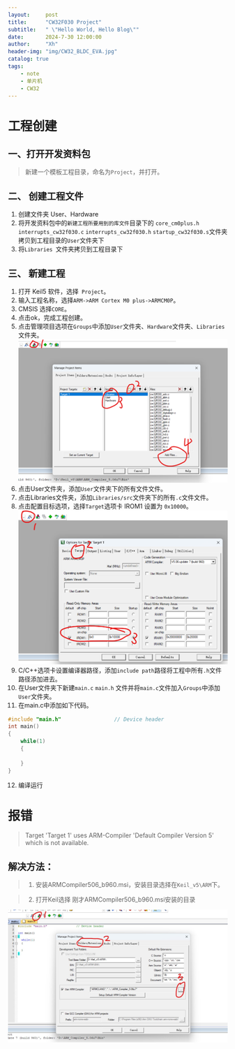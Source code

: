 ```yaml
---
layout:     post
title:      "CW32F030 Project"
subtitle:   " \"Hello World, Hello Blog\""
date:       2024-7-30 12:00:00
author:     "Xh"
header-img: "img/CW32_BLDC_EVA.jpg"
catalog: true
tags:
    - note
    - 单片机
    - CW32
---
```


# 工程创建

## 一、打开开发资料包

> 新建一个模板工程目录，命名为`Project`，并打开。

## 二、 创建工程文件

1. 创建文件夹 User、Hardware
2. 将开发资料包中的`新建工程所要用到的库文件`目录下的 `core_cm0plus.h` `interrupts_cw32f030.c` `interrupts_cw32f030.h` `startup_cw32f030.s`文件夹拷贝到工程目录的`User`文件夹下
3. 将`Libraries `文件夹拷贝到工程目录下

## 三、 新建工程

1. 打开 Keil5 软件，选择` Project`。
2. 输入工程名称，选择`ARM->ARM Cortex M0 plus->ARMCM0P`。
3. CMSIS 选择`CORE`。
4. 点击ok，完成工程创建。
5. 点击管理项目选项在`Groups`中添加`User`文件夹、`Hardware`文件夹、`Libraries`文件夹。
![img](/img/cw32project/manage_project.png)
6. 点击User文件夹，添加`User`文件夹下的所有文件文件。
7. 点击Libraries文件夹，添加`Libraries/src`文件夹下的所有`.c`文件文件。
8. 点击配置目标选项，选择`Target`选项卡 IROM1 设置为 `0x10000`。
![img](/img/cw32project/2024-07-31%20010041.png) 
9.  C/C++选项卡设置编译器路径，添加`include path`路径将工程中所有`.h`文件路径添加进去。
10. 在User文件夹下新建`main.c` `main.h` 文件并将`main.c`文件加入`Groups`中添加`User`文件夹。
11. 在main.c中添加如下代码。

```c
#include "main.h"                 // Device header
int main() 
{
	while(1)
	{
		
	}
}

```
12.  编译运行


# 报错
> Target 'Target 1' uses ARM-Compiler 'Default Compiler Version 5' which is not available.

## 解决方法：
> 1. 安装ARMCompiler506_b960.msi，安装目录选择在`Keil_v5\ARM`下。

> 2. 打开Keil选择 刚才ARMCompiler506_b960.msi安装的目录

![img](/img/cw32project/cw32_install_ARMCompiler506_b960.jpg)